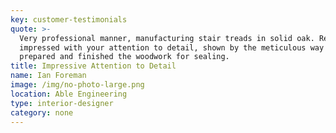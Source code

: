 ```yaml
---
key: customer-testimonials
quote: >-
  Very professional manner, manufacturing stair treads in solid oak. Really
  impressed with your attention to detail, shown by the meticulous way you
  prepared and finished the woodwork for sealing.
title: Impressive Attention to Detail
name: Ian Foreman
image: /img/no-photo-large.png
location: Able Engineering
type: interior-designer
category: none
---
```


